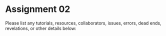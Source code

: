 # Assignment 02

Please list any tutorials, resources, collaborators, issues, errors, dead
ends, revelations, or other details below:

